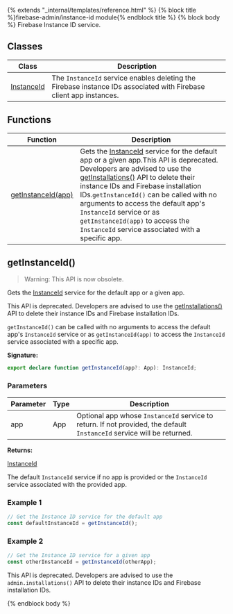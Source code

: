 {% extends "_internal/templates/reference.html" %}
{% block title %}firebase-admin/instance-id module{% endblock title %}
{% block body %}
Firebase Instance ID service.

## Classes

|  Class | Description |
|  --- | --- |
|  [InstanceId](./firebase-admin.instance-id.instanceid.md#instanceid_class) | The <code>InstanceId</code> service enables deleting the Firebase instance IDs associated with Firebase client app instances. |

## Functions

|  Function | Description |
|  --- | --- |
|  [getInstanceId(app)](./firebase-admin.instance-id.md#getinstanceid) | Gets the [InstanceId](./firebase-admin.instance-id.instanceid.md#instanceid_class) service for the default app or a given app.<!-- -->This API is deprecated. Developers are advised to use the [getInstallations()](./firebase-admin.installations.md#getinstallations) API to delete their instance IDs and Firebase installation IDs.<code>getInstanceId()</code> can be called with no arguments to access the default app's <code>InstanceId</code> service or as <code>getInstanceId(app)</code> to access the <code>InstanceId</code> service associated with a specific app. |

## getInstanceId()

> Warning: This API is now obsolete.
> 
> 

Gets the [InstanceId](./firebase-admin.instance-id.instanceid.md#instanceid_class) service for the default app or a given app.

This API is deprecated. Developers are advised to use the [getInstallations()](./firebase-admin.installations.md#getinstallations) API to delete their instance IDs and Firebase installation IDs.

`getInstanceId()` can be called with no arguments to access the default app's `InstanceId` service or as `getInstanceId(app)` to access the `InstanceId` service associated with a specific app.

<b>Signature:</b>

```typescript
export declare function getInstanceId(app?: App): InstanceId;
```

### Parameters

|  Parameter | Type | Description |
|  --- | --- | --- |
|  app | App | Optional app whose <code>InstanceId</code> service to return. If not provided, the default <code>InstanceId</code> service will be returned. |

<b>Returns:</b>

[InstanceId](./firebase-admin.instance-id.instanceid.md#instanceid_class)

The default `InstanceId` service if no app is provided or the `InstanceId` service associated with the provided app.

### Example 1


```javascript
// Get the Instance ID service for the default app
const defaultInstanceId = getInstanceId();

```

### Example 2


```javascript
// Get the Instance ID service for a given app
const otherInstanceId = getInstanceId(otherApp);

```
This API is deprecated. Developers are advised to use the `admin.installations()` API to delete their instance IDs and Firebase installation IDs.

{% endblock body %}
